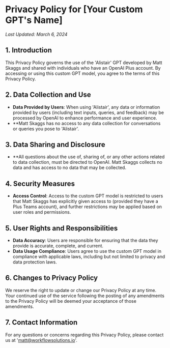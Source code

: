 # Privacy Policy for [Your Custom GPT's Name]

_Last Updated: March 6, 2024_

## 1. Introduction
This Privacy Policy governs the use of the 'Alistair' GPT developed by Matt Skaggs and shared with individuals who have an OpenAI Plus account. By accessing or using this custom GPT model, you agree to the terms of this Privacy Policy.

## 2. Data Collection and Use
- **Data Provided by Users**: When using 'Alistair', any data or information provided by users (including text inputs, queries, and feedback) may be processed by OpenAI to enhance performance and user experience.
- **Matt Skaggs has no access to any data collection for conversations or queries you pose to 'Alistair'.

## 3. Data Sharing and Disclosure
- **All questions about the use of, sharing of, or any other actions related to data collection, must be directed to OpenAI. Matt Skaggs collects no data and has access to no data that may be collected.

## 4. Security Measures
- **Access Control**: Access to the custom GPT model is restricted to users that Matt Skaggs has explicitly given access to (provided they have a Plus Teams account), and further restrictions may be applied based on user roles and permissions.

## 5. User Rights and Responsibilities
- **Data Accuracy**: Users are responsible for ensuring that the data they provide is accurate, complete, and current.
- **Data Usage Compliance**: Users agree to use the custom GPT model in compliance with applicable laws, including but not limited to privacy and data protection laws.

## 6. Changes to Privacy Policy
We reserve the right to update or change our Privacy Policy at any time. Your continued use of the service following the posting of any amendments to the Privacy Policy will be deemed your acceptance of those amendments.

## 7. Contact Information
For any questions or concerns regarding this Privacy Policy, please contact us at 'matt@workflowsolutions.io'.
